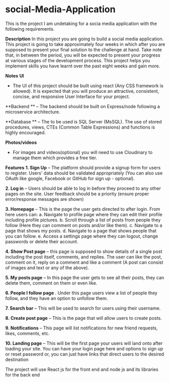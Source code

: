 # social-Media-Application
This is the project I am undetaking for a socia media application with the following requirements.

**Description**
In this project you are going to build a social media application. This 
project is going to take approximately four weeks in which after you are 
supposed to present your final solution to the challenge at hand. Take note 
that, in between the period, you will be expected to present your progress at 
various stages of the development process. This project helps you implement 
skills you have learnt over the past eight weeks and gain more.

**Notes**
**UI**
- The UI of this project should be built using react (Any CSS framework is 
allowed). It is expected that you will produce an attractive, 
consistent, concise, and responsive User Interface for your project.

**Backend **
  – The backend should be built on Express/node following a 
microservice architecture.

**Database **
– The to be used is SQL Server (MsSQL). The use of stored 
procedures, views, CTEs (Common Table Expressions) and functions is 
highly encouraged.

**Photos/videos**
- For images and videos(optional) you will need to use 
Cloudinary to manage them which provides a free tier.

**Features**
**1. Sign Up**
– The platform should provide a signup form for users to 
register. Users' data should be validated appropriately (You can also 
use OAuth like google, Facebook or GitHub for sign up - optional).

**2. Log in**
– Users should be able to log in before they proceed to any 
other pages on the site. User feedback should be a priority (ensure 
proper error/response messages are shown)

**3. Homepage**
– This is the page the user gets directed to after login. From 
here users can: 
a. Navigate to profile page where they can edit their profile 
including profile pictures.
b. Scroll through a list of posts from people they follow (Here they
can comment on posts and/or like them).
c. Navigate to a page that shows my posts.
d. Navigate to a page that shows people that you can follow.
e. Access a settings page where they can logout, change passwords or 
delete their account.

**4. Show Post page**
– this page is supposed to show details of a single post 
including the post itself, comments, and replies. The user can like the 
post, comment on it, reply on a comment and like a comment (A post can 
consist of images and text or any of the above).

**5. My posts page**
– In this page the user gets to see all their posts, they 
can delete them, comment on them or even like.

**6. People I follow page**
. Under this page users view a list of people they 
follow, and they have an option to unfollow them.

**7. Search bar**
– This will be used to search for users using their 
username.

**8. Create post page**
– This is the page that will allow users to create 
posts.

**9. Notifications**
– This page will list notifications for new friend 
requests, likes, comments, etc.

**10. Landing page**
– This will be the first page your users will land 
onto after loading your site. You can have your login page here and 
options to sign up or reset password or, you can just have links that 
direct users to the desired destination

The project will use React js for the front end and node js and its libraries for the back end

